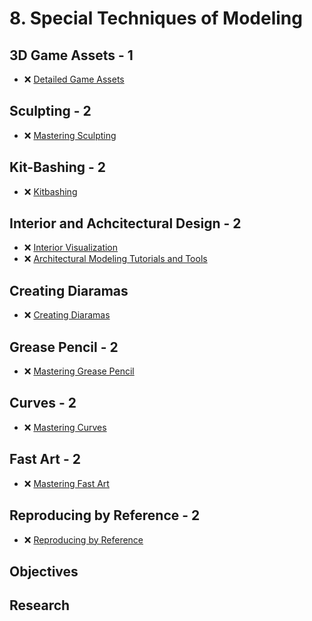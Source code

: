 # 8. Special Techniques of Modeling

## 3D Game Assets - 1

- ❌ [Detailed Game Assets](https://www.youtube.com/playlist?list=PLn3ukorJv4vvDHfsQCACI3qVgdAMfP3-7)

## Sculpting - 2

- ❌ [Mastering Sculpting](https://www.youtube.com/playlist?list=PLeb33PCuqDdev2xRjCZnHJp0wkCZNf_HN)

## Kit-Bashing - 2

- ❌ [Kitbashing](https://www.youtube.com/playlist?list=PLeb33PCuqDde-1Ki0ACsj1A4DQDqz1aVx)

## Interior and Achcitectural Design - 2

- ❌ [Interior Visualization](https://www.youtube.com/playlist?list=PLYVR0A4acpNaFiTL-qmxH8fm4DJxqq-vp)
- ❌ [Architectural Modeling Tutorials and Tools](https://www.youtube.com/playlist?list=PL0LADxPpmXN4cdyX_Kg1Tmfj5fj_eVziZ)

## Creating Diaramas

- ❌ [Creating Diaramas](https://www.youtube.com/playlist?list=PLeb33PCuqDddEGPa3sZTU4LBQ3NeR_nPi)

## Grease Pencil - 2

- ❌ [Mastering Grease Pencil](https://www.youtube.com/playlist?list=PLeb33PCuqDddKTzZYGdWvUtg75RyBzbNg)

## Curves - 2

- ❌ [Mastering Curves](https://www.youtube.com/playlist?list=PLeb33PCuqDddKTzZYGdWvUtg75RyBzbNg)

## Fast Art - 2

- ❌ [Mastering Fast Art](https://www.youtube.com/playlist?list=PLeb33PCuqDdfYGeR9RCXjXECcAttWWlHE)

## Reproducing by Reference - 2

- ❌ [Reproducing by Reference](https://www.youtube.com/playlist?list=PLeb33PCuqDdcOPxD0GSjU9IbP41id3b-T)

## Objectives

<!-- - 2.1. ❌ 6 different color schemas -->

## Research

<!-- - ❌ Tool for color schema analyzes -->

